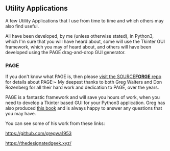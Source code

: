 ## Utility Applications

A few Utility Applications that I use from time to time and which others may also find useful.

All have been developed, by me (unless otherwise stated), in Python3, which I'm sure that you will have heard about, some will use the Tkinter GUI framework, which you may of heard about, and others will have been developed using the PAGE drag-and-drop GUI generator.

### PAGE

If you don't know what PAGE is, then please [visit the SOURCE**FORGE** repo](https://sourceforge.net/projects/page/) for details about PAGE:~ My deepest thanks to both Greg Walters and Don Rozenberg for all their hard work and dedication to PAGE, over the years.

PAGE is a fantastic framework and will save you hours of work, when you need to develop a Tkinter based GUI for your Python3 application. Greg has also produced [this book](https://www.amazon.com/Python-GUI-Programming-PAGE-professional-looking-ebook/dp/B0C6K7WD98) and is always happy to answer any questions that you may have.

You can see some of his work from these links:

https://github.com/gregwa1953

https://thedesignatedgeek.xyz/

